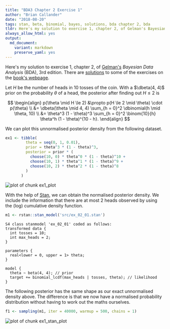 ```yaml
---
title: "BDA3 Chapter 2 Exercise 1"
author: "Brian Callander"
date: "2018-08-20"
tags: stan, beta, binomial, bayes, solutions, bda chapter 2, bda
tldr: Here's my solution to exercise 1, chapter 2, of Gelman's Bayesian Data Analysis (BDA), 3rd edition.
always_allow_html: yes
output: 
  md_document:
    variant: markdown
    preserve_yaml: yes
---
```


Here's my solution to exercise 1, chapter 2, of [Gelman's](https://andrewgelman.com/) *Bayesian Data Analysis* (BDA), 3rd edition. There are [solutions](http://www.stat.columbia.edu/~gelman/book/solutions.pdf) to some of the exercises on the [book's webpage](http://www.stat.columbia.edu/~gelman/book/).

<!--more-->



<div style="display:none">
  $\DeclareMathOperator{\dbinomial}{binomial}
   \DeclareMathOperator{\dbern}{Bernoulli}
   \DeclareMathOperator{\dbeta}{beta}$
</div>

Let $H$ be the number of heads in 10 tosses of the coin. With a $\dbeta(4, 4)$ prior on the probability $\theta$ of a head, the posterior after finding out $H \le 2$ is

$$
\begin{align}
  p(\theta \mid H \le 2)
  &\propto
  p(H \le 2 \mid \theta) \cdot p(\theta)
  \\
  &=
  \dbeta(\theta \mid 4, 4) \sum_{h = 0}^2 \dbinomial(h \mid \theta, 10)
  \\
  &=
  \theta^3 (1 - \theta)^3 \sum_{h = 0}^2 \binom{10}{h} \theta^h (1 - \theta)^{10 - h}.
\end{align}
$$

We can plot this unnormalised posterior density from the following dataset.


```r
ex1 <- tibble(
         theta = seq(0, 1, 0.01), 
         prior = theta^3 * (1 - theta)^3,
         posterior = prior * (
           choose(10, 0) * theta^0 * (1 - theta)^10 +
           choose(10, 1) * theta^1 * (1 - theta)^9 +
           choose(10, 2) * theta^2 * (1 - theta)^8 
         )
       )
```

![plot of chunk ex1_plot](figure/ex1_plot-1.png)

With the help of [Stan](http://mc-stan.org/), we can obtain the normalised posterior density. We include the information that there are at most 2 heads observed by using the (log) cumulative density function.


```r
m1 <- rstan::stan_model('src/ex_02_01.stan')
```


```
S4 class stanmodel 'ex_02_01' coded as follows:
transformed data {
  int tosses = 10;
  int max_heads = 2;
}

parameters {
  real<lower = 0, upper = 1> theta;
}

model {
  theta ~ beta(4, 4); // prior 
  target += binomial_lcdf(max_heads | tosses, theta); // likelihood
} 
```

The following posterior has the same shape as our exact unnormalised density above. The difference is that we now have a normalised probability distribution without having to work out the maths ourselves.


```r
f1 <- sampling(m1, iter = 40000, warmup = 500, chains = 1)
```

![plot of chunk ex1_stan_plot](figure/ex1_stan_plot-1.png)


